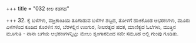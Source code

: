 +++
title = "032 ಕೀಲ ಕಡಗದ"

+++
32. ಕೈ ಬಳೆಗಳು, ವಜ್ರಕಾಂತಿಯ ತೂಗಾಡುವ ಬಳೆಗಳ ಶಬ್ದದ, ತೋಳಿಗೆ ಹಾಕಿಕೊಂಡ ಆಭರಣಗಳು, ಮೂರು ಎಳೆಗಳಿಂದ ಕೂಡಿದ ಕೊರಳಿನ ಸರ, ಬೆರಳಲ್ಲಿನ ಉಂಗುರ, ನೀಲರತ್ನದ ಪದಕ, ಮಾಣಿಕ್ಯದ ಓಲೆಗಳು, ಮುತ್ತಿನ ಮೂಗುತಿ - ನಾನಾ ಬಗೆಯ ಆಭರಣಗಳನ್ನಿಟ್ಟು ಮೇಲು ಶೃಂಗಾರದಿಂದ ಸಖೀ ಸಮೂಹ ಅಲ್ಲಿ ಗುಂಪು ಗೂಡಿತು.
